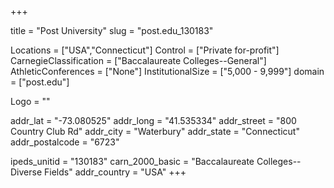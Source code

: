 
+++

title = "Post University"
slug = "post.edu_130183"

Locations = ["USA","Connecticut"]
Control = ["Private for-profit"]
CarnegieClassification = ["Baccalaureate Colleges--General"]
AthleticConferences = ["None"]
InstitutionalSize = ["5,000 - 9,999"]
domain = ["post.edu"]

Logo = ""

addr_lat = "-73.080525"
addr_long = "41.535334"
addr_street = "800 Country Club Rd"
addr_city = "Waterbury"
addr_state = "Connecticut"
addr_postalcode = "6723"

ipeds_unitid = "130183"
carn_2000_basic = "Baccalaureate Colleges--Diverse Fields"
addr_country = "USA"
+++
    
